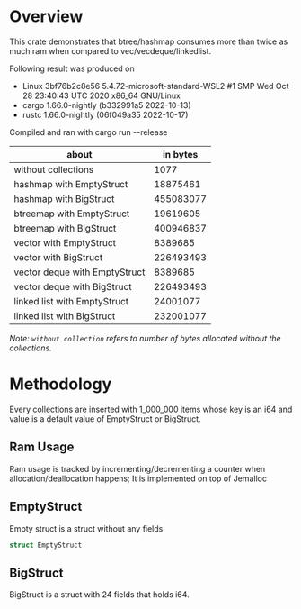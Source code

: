 # Overview
This crate demonstrates that btree/hashmap consumes more than twice as much ram when compared to vec/vecdeque/linkedlist.

Following result was produced on 
- Linux 3bf76b2c8e56 5.4.72-microsoft-standard-WSL2 #1 SMP Wed Oct 28 23:40:43 UTC 2020 x86_64 GNU/Linux
- cargo 1.66.0-nightly (b332991a5 2022-10-13)
- rustc 1.66.0-nightly (06f049a35 2022-10-17)

Compiled and ran with cargo run --release


| about                         | in bytes  |
| ----------------------------- | --------- |
| without collections           | 1077      |
| hashmap with EmptyStruct      | 18875461  |
| hashmap with BigStruct        | 455083077 |
| btreemap with EmptyStruct     | 19619605  |
| btreemap with BigStruct       | 400946837 |
| vector with EmptyStruct       | 8389685   |
| vector with BigStruct         | 226493493 |
| vector deque with EmptyStruct | 8389685   |
| vector deque with BigStruct   | 226493493 |
| linked list with EmptyStruct  | 24001077  |
| linked list with BigStruct    | 232001077 |

*Note: `without collection` refers to number of bytes allocated without the collections.*

# Methodology
Every collections are inserted with 1_000_000 items whose key is an i64 and value is a default value of EmptyStruct or BigStruct.

## Ram Usage
Ram usage is tracked by incrementing/decrementing a counter when allocation/deallocation happens; It is implemented on top of Jemalloc

## EmptyStruct
Empty struct is a struct without any fields
```rust
struct EmptyStruct
```

## BigStruct
BigStruct is a struct with 24 fields that holds i64.
